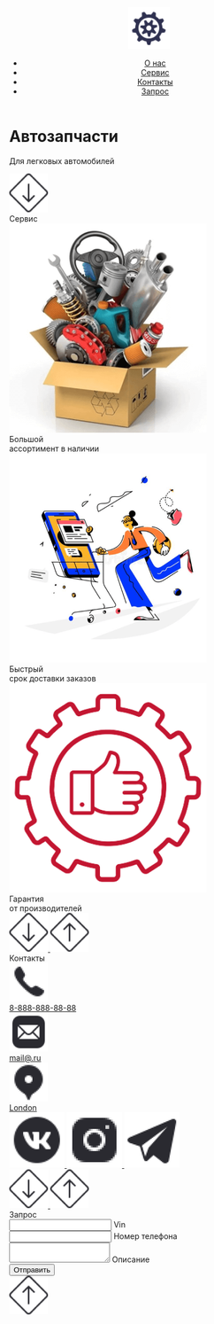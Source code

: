 <!DOCTYPE html>
<html lang="ru">
<head>
   <meta charset="UTF-8">
   <meta http-equiv="X-UA-Compatible" content="IE=edge">
   <meta name="viewport" content="width=device-width, initial-scale=1.0">
   <title>Self 3</title>
   <link rel="stylesheet" href="css/style.css">
   <link rel="stylesheet" href="css/media.css">
</head>
<body>
   <div class="page1">
      <header class="header">
         <div class="container">
            <div class="head center3">
               <a href="index.html" class="logo">
                  <img src="img/logo.png" alt="" class="logo_img">
               </a>
                  <nav class="nav">
                     <ul class="ul center1">
                        <li class="li">
                           <a href="#about" class="head_link">
                              О нас
                           </a>
                        </li>
                        <li class="li">
                           <a href="#service" class="head_link">
                              Сервис
                           </a>
                        </li>
                        <li class="li">
                           <a href="#contact" class="head_link">
                              Контакты
                           </a>
                        </li>
                        <li class="li">
                           <a href="#send" class="head_link">
                              Запрос
                           </a>
                        </li>
                     </ul>
                  </nav>
            </div>
         </div>
      </header>
      <div id="about" class="p1">
         <div class="container">
            <div class="p01">
               <h1 class="title1 center">
                  Автозапчасти
               </h1>
               <p class="text1 center">
                  Для легковых автомобилей
               </p>
            </div>
         </div>
         <a href="#service" class="arr_down">
            <img class="img1 img0" src="img/arr_down.png" alt="">
         </a>
      </div>
   </div>
   <div id="service" class="page2 p2">
      <div class="container">
         <div class="p3">
            <div class="title2 title center2">
               Сервис
            </div>
            <div class="blocks center3">
               <div class="bl">
                  <div class="block">
                     <img src="img/bl1.png" alt="" class="img_block">
                     <div class="text2 center">
                        Большой
                        <br>ассортимент в наличии
                     </div>
                  </div>
               </div>
               <div class="bl">
                  <div class="block">
                     <img src="img/bl2.png" alt="" class="img_block">
                     <div class="text2 center">
                        Быстрый 
                        <br>срок доставки заказов
                     </div>
                  </div>
               </div>
               <div class="bl">
                  <div class="block">
                     <img src="img/bl3.png" alt="" class="img_block">
                     <div class="text2 center">
                        Гарантия 
                        <br>от производителей
                     </div>
                  </div>
               </div>
            </div>
         </div>
      </div>
      <div class="arr1 center3">
         <a href="#contact" class="arr_down">
            <img class="img1 img0" src="img/arr_down.png" alt="">
         </a>
         <a href="#about" class="arr_down">
            <img class="img img0" src="img/arr-up.png" alt="">
         </a>
      </div>
   </div>
   <div id="contact" class="page3 p2">
      <div class="container">
         <div class="title2 title center2">
            Контакты
         </div>
         <div class="page2_cont center3">
            <div class="cont1">
               <a href="tel:88888888888" class="con center1">
                  <div class="img3">
                     <img src="img/cont1.png" alt="" class="cont_img img4">
                  </div>
                  <div class="text3">
                     8-888-888-88-88
                  </div>
               </a>
               <a href="mailto:mail@.ru" class="con center1">
                  <div class="img3">
                     <img src="img/cont2.png" alt="" class="cont_img img4">
                  </div>
                  <div class="text3">
                     mail@.ru
                  </div>
               </a>
               <a href="" class="con center1">
                  <div class="img3">
                     <img src="img/cont3.png" alt="" class="cont_img img4">
                  </div>
                  <div class="text3">
                     London
                  </div>
               </a>
            </div>
            <div class="cont2 column">
               <a href="#" class="soc">
                  <img src="img/soc1.png" alt="" class="soc_img img4">
               </a>
               <a href="#" class="soc">
                  <img src="img/soc2.png" alt="" class="soc_img img4">
               </a>
               <a href="#" class="soc">
                  <img src="img/soc3.png" alt="" class="soc_img img4">
               </a>
            </div>
         </div>
      </div>
      <div class="arr41 center3">
         <a href="#send" class="arr_down">
            <img class="img1 img0" src="img/arr_down.png" alt="">
         </a>
         <a href="#service" class="arr_down">
            <img class="img img0" src="img/arr-up.png" alt="">
         </a>
      </div>
   </div>
   <div id="send" class="page4 p2">
      <div class="container">
         <div class="title2 title center2">
            Запрос
         </div>
         <form action="#" class="form center2 column">
            <div class="group">
               <input type="text" class="input" placeholder=" ">
               <label class="label">
                  Vin
               </label>
            </div>
            <div class="group">
               <input type="text" class="input" placeholder=" ">
               <label class="label">
                  Номер телефона
               </label>
            </div>
            <div class="group">
               <textarea name="" class="textarea" placeholder=" "></textarea>
               <label for="" class="label">
                  Описание
               </label>
            </div>
            <button class="btn" type="submit">
               Отправить
            </button>
         </form>
      </div>
      <a href="#contact" class="arr_down">
         <img class="img1 img0" src="img/arr-up.png" alt="">
      </a>
   </div>
</body>
</html>
